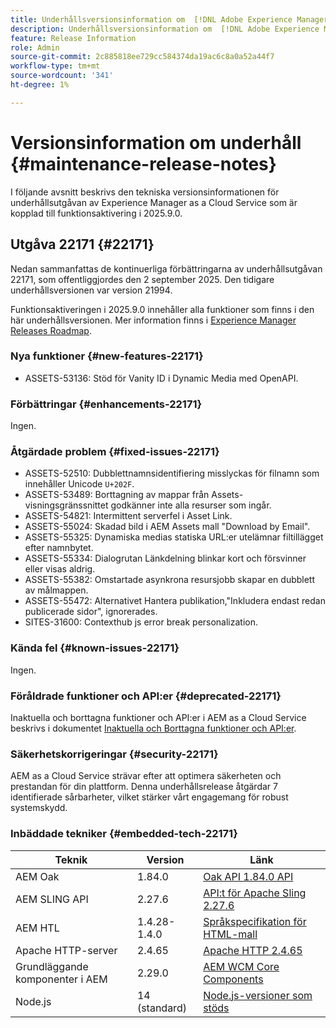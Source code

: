 ```yaml
---
title: Underhållsversionsinformation om  [!DNL Adobe Experience Manager] as a Cloud Service som är kopplad till 2025.9.0-funktionsaktivering.
description: Underhållsversionsinformation om  [!DNL Adobe Experience Manager] as a Cloud Service som är kopplad till 2025.9.0-funktionsaktivering.
feature: Release Information
role: Admin
source-git-commit: 2c885818ee729cc584374da19ac6c8a0a52a44f7
workflow-type: tm+mt
source-wordcount: '341'
ht-degree: 1%

---
```


# Versionsinformation om underhåll {#maintenance-release-notes}

I följande avsnitt beskrivs den tekniska versionsinformationen för underhållsutgåvan av Experience Manager as a Cloud Service som är kopplad till funktionsaktivering i 2025.9.0.

## Utgåva 22171 {#22171}

Nedan sammanfattas de kontinuerliga förbättringarna av underhållsutgåvan 22171, som offentliggjordes den 2 september 2025. Den tidigare underhållsversionen var version 21994.

Funktionsaktiveringen i 2025.9.0 innehåller alla funktioner som finns i den här underhållsversionen. Mer information finns i [Experience Manager Releases Roadmap](https://experienceleague.adobe.com/sv/docs/experience-manager-release-information/aem-release-updates/update-releases-roadmap).

### Nya funktioner  {#new-features-22171}

* ASSETS-53136: Stöd för Vanity ID i Dynamic Media med OpenAPI.

### Förbättringar {#enhancements-22171}

Ingen.

### Åtgärdade problem {#fixed-issues-22171}

* ASSETS-52510: Dubblettnamnsidentifiering misslyckas för filnamn som innehåller Unicode `U+202F`.
* ASSETS-53489: Borttagning av mappar från Assets-visningsgränssnittet godkänner inte alla resurser som ingår.
* ASSETS-54821: Intermittent serverfel i Asset Link.
* ASSETS-55024: Skadad bild i AEM Assets mall &quot;Download by Email&quot;.
* ASSETS-55325: Dynamiska medias statiska URL:er utelämnar filtillägget efter namnbytet.
* ASSETS-55334: Dialogrutan Länkdelning blinkar kort och försvinner eller visas aldrig.
* ASSETS-55382: Omstartade asynkrona resursjobb skapar en dubblett av målmappen.
* ASSETS-55472: Alternativet Hantera publikation,&quot;Inkludera endast redan publicerade sidor&quot;, ignorerades.
* SITES-31600: Contexthub js error break personalization.

### Kända fel {#known-issues-22171}

Ingen.

### Föråldrade funktioner och API:er {#deprecated-22171}

Inaktuella och borttagna funktioner och API:er i AEM as a Cloud Service beskrivs i dokumentet [Inaktuella och Borttagna funktioner och API:er](/help/release-notes/deprecated-removed-features.md).

### Säkerhetskorrigeringar {#security-22171}

AEM as a Cloud Service strävar efter att optimera säkerheten och prestandan för din plattform. Denna underhållsrelease åtgärdar 7 identifierade sårbarheter, vilket stärker vårt engagemang för robust systemskydd.

### Inbäddade tekniker {#embedded-tech-22171}

| Teknik | Version | Länk |
|---|---|---|
| AEM Oak | 1.84.0 | [Oak API 1.84.0 API](https://www.javadoc.io/doc/org.apache.jackrabbit/oak-api/1.84/index.html) |
| AEM SLING API | 2.27.6 | [API:t för Apache Sling 2.27.6 ](https://www.javadoc.io/doc/org.apache.sling/org.apache.sling.api/latest/index.html) |
| AEM HTL | 1.4.28-1.4.0 | [Språkspecifikation för HTML-mall](https://github.com/adobe/htl-spec) |
| Apache HTTP-server | 2.4.65 | [Apache HTTP 2.4.65](https://apache.googlesource.com/httpd/+/refs/tags/2.4.65/CHANGES) |
| Grundläggande komponenter i AEM | 2.29.0 | [AEM WCM Core Components](https://github.com/adobe/aem-core-wcm-components) |
| Node.js | 14 (standard) | [Node.js-versioner som stöds](https://experienceleague.adobe.com/sv/docs/experience-manager-cloud-service/content/implementing/developing/developing-with-front-end-pipelines#node-versions) |
